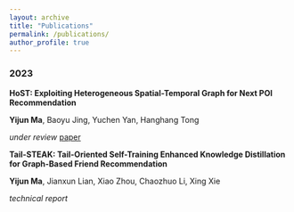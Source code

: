 ```yaml
---
layout: archive
title: "Publications"
permalink: /publications/
author_profile: true
---
```


<h3>2023</h3>

<b>HoST: Exploiting Heterogeneous Spatial-Temporal Graph for Next POI Recommendation</b><br>

<b>Yijun Ma</b>, Baoyu Jing, Yuchen Yan, Hanghang Tong <br>

<i>under review</i> <a href="https://antman9914.github.io/files/Yijun_KDD23_HoST.pdf">paper</a>

<b>Tail-STEAK: Tail-Oriented Self-Training Enhanced Knowledge Distillation for Graph-Based Friend Recommendation</b><br>

<b>Yijun Ma</b>, Jianxun Lian, Xiao Zhou, Chaozhuo Li, Xing Xie <br>

<i>technical report</i> 
<!-- <a href="https://antman9914.github.io/files/Yijun_KDD23_HoST.pdf">paper</a> -->
  
<!-- **Self-Knowledge Distillation for Tail User Representation**

**Yijun Ma**, Jianxun Lian, Chaozhuo Li, Xiao Zhou, Xing Xie

*under review* 
 -->
    

<!-- {% if author.googlescholar %}
  You can also find my articles on <u><a href="{{author.googlescholar}}">my Google Scholar profile</a>.</u>
{% endif %}

{% include base_path %}

{% for post in site.publications reversed %}
  {% include archive-single.html %}
{% endfor %} -->
